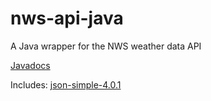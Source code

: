 # nws-api-java
A Java wrapper for the NWS weather data API

[Javadocs](https://cobalt268.github.io/nws-doc/weather/package-summary.html)

Includes:
[json-simple-4.0.1](https://cliftonlabs.github.io/json-simple/)
